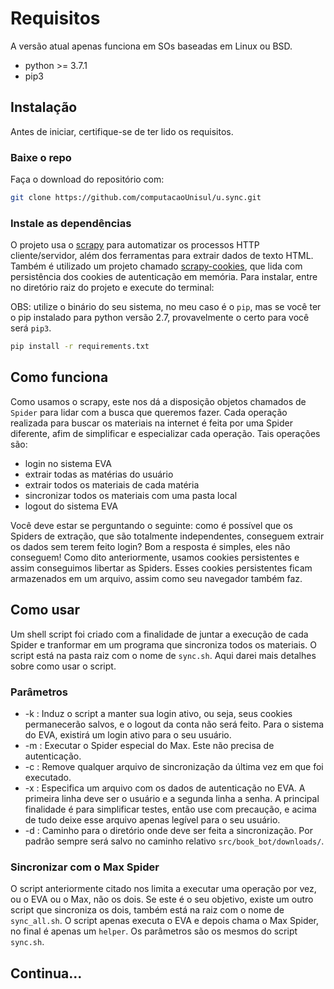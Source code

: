 # Requisitos
A versão atual apenas funciona em SOs baseadas em Linux ou BSD.
- python >= 3.7.1
- pip3

## Instalação
Antes de iniciar, certifique-se de ter lido os requisitos.

### Baixe o repo 
Faça o download do repositório com:
```bash
git clone https://github.com/computacaoUnisul/u.sync.git
```

### Instale as dependências
O projeto usa o [scrapy](https://github.com/scrapy/scrapy) para automatizar os processos HTTP cliente/servidor, além dos ferramentas para extrair dados de texto HTML. Também é utilizado um projeto chamado [scrapy-cookies](https://github.com/scrapedia/scrapy-cookies), que lida com persistência dos cookies de autenticação em memória. Para instalar, entre no diretório raiz do projeto e execute do terminal:

OBS: utilize o binário do seu sistema, no meu caso é o ```pip```, mas se você ter o pip instalado para python versão 2.7, provavelmente o certo para você será ```pip3```.
```bash
pip install -r requirements.txt
```

## Como funciona
Como usamos o scrapy, este nos dá a disposição objetos chamados de ```Spider``` para lidar com a busca que queremos fazer. Cada operação realizada para buscar os materiais na internet é feita por uma Spider diferente, afim de simplificar e especializar cada operação. Tais operações são:
- login no sistema EVA
- extrair todas as matérias do usuário
- extrair todos os materiais de cada matéria
- sincronizar todos os materiais com uma pasta local
- logout do sistema EVA

Você deve estar se perguntando o seguinte: como é possível que os Spiders de extração, que são totalmente independentes, conseguem extrair os dados sem terem feito login?
Bom a resposta é simples, eles não conseguem! Como dito anteriormente, usamos cookies persistentes e assim conseguimos libertar as Spiders. Esses cookies persistentes ficam armazenados em um arquivo, assim como seu navegador também faz.  

## Como usar
Um shell script foi criado com a finalidade de juntar a execução de cada Spider e tranformar em um programa que sincroniza todos os materiais. O script está na pasta raiz com o nome de ```sync.sh```. Aqui darei mais detalhes sobre como usar o script.

### Parâmetros
- -k : Induz o script a manter sua login ativo, ou seja, seus cookies permanecerão salvos, e o logout da conta não será feito. Para o sistema do EVA, existirá um login ativo para o seu usuário.
- -m : Executar o Spider especial do Max. Este não precisa de autenticação.
- -c : Remove qualquer arquivo de sincronização da última vez em que foi executado.
- -x : Especifica um arquivo com os dados de autenticação no EVA. A primeira linha deve ser o usuário e a segunda linha a senha. A principal finalidade é para simplificar testes, então use com precaução, e acima de tudo deixe esse arquivo apenas legível para o seu usuário.
- -d : Caminho para o diretório onde deve ser feita a sincronização. Por padrão sempre será salvo no caminho relativo ```src/book_bot/downloads/```. 

### Sincronizar com o Max Spider
O script anteriormente citado nos limita a executar uma operação por vez, ou o EVA ou o Max, não os dois. Se este é o seu objetivo, existe um outro script que sincroniza os dois, também está na raiz com o nome de ```sync_all.sh```. O script apenas executa o EVA e depois chama o Max Spider, no final é apenas um `helper`.
Os parâmetros são os mesmos do script `sync.sh`.

## Continua...